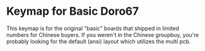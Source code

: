 # Keymap for Basic Doro67

This keymap is for the original "basic" boards that shipped in limited numbers
for Chinese buyers. If you weren't in the Chinese groupbuy, you're probably
looking for the default (ansi) layout which utilizes the multi pcb.
